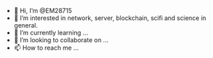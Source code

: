 - 👋 Hi, I’m @EM28715
- 👀 I’m interested in network, server, blockchain, scifi and science in general.
- 🌱 I’m currently learning ...
- 💞️ I’m looking to collaborate on ...
- 📫 How to reach me ...

<!---
EM28715/EM28715 is a ✨ special ✨ repository because its `README.md` (this file) appears on your GitHub profile.
You can click the Preview link to take a look at your changes.
--->
